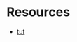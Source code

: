 # Resources

- [tut](https://linuxhint.com/golang-discord-bot/#:~:text=Create%20Discord%20Server&text=Set%20the%20name%20for%20your,new%20bot%20for%20your%20application.)
